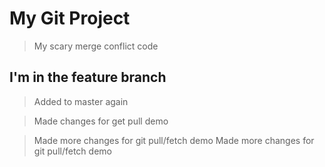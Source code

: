 # My Git Project

> My scary merge conflict code

## I'm in the feature branch

> Added to master again

> Made changes for get pull demo

> Made more changes for git pull/fetch demo
> Made more changes for git pull/fetch demo
